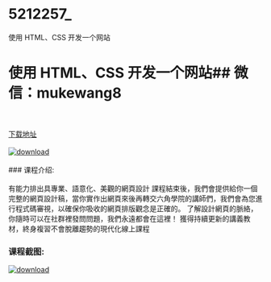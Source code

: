 # 5212257_
使用 HTML、CSS 开发一个网站
# 使用 HTML、CSS 开发一个网站## 微信：mukewang8
<br/></br>[下载地址](http://www.36tz.cn/article/5212257 "下载地址")
<br/></br>[![download](http://36tz.cn/muke_img/2020_04_12345-5-300x169.jpg "下载地址")](http://www.36tz.cn/article/5212257 "下载地址")
<br/></br>### 课程介绍:<br/></br>有能力排出具專業、語意化、美觀的網頁設計
課程結束後，我們會提供給你一個完整的網頁設計稿，當你實作出網頁來後再轉交六角學院的講師們，我們會為您進行程式碼審視，以確保你吸收的網頁排版觀念是正確的。
了解設計網頁的脈絡，你隨時可以在社群裡發問問題，我們永遠都會在這裡！
獲得持續更新的講義教材，終身複習不會脫離趨勢的現代化線上課程

### 课程截图:
[![download](http://36tz.cn/muke_img/2020_04_1-113.png "下载地址")](http://www.36tz.cn/article/5212257 "下载地址")
